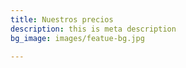```yaml
---
title: Nuestros precios
description: this is meta description
bg_image: images/featue-bg.jpg

---
```

